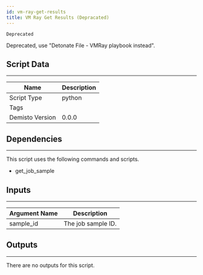 ```yaml
---
id: vm-ray-get-results
title: VM Ray Get Results (Depracated)
---
```


`Deprecated`

Deprecated, use "Detonate File - VMRay playbook instead".

## Script Data
---

| **Name** | **Description** |
| --- | --- |
| Script Type | python |
| Tags |  |
| Demisto Version | 0.0.0 |

## Dependencies
---
This script uses the following commands and scripts.
* get_job_sample

## Inputs
---

| **Argument Name** | **Description** |
| --- | --- |
| sample_id | The job sample ID. |

## Outputs
---
There are no outputs for this script.
